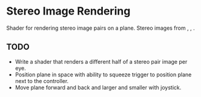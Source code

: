 # Stereo Image Rendering

Shader for rendering stereo image pairs on a plane. Stereo images from [](), [](), []().

## TODO

- Write a shader that renders a different half of a stereo pair image per eye.
- Position plane in space with ability to squeeze trigger to position plane next to the controller.
- Move plane forward and back and larger and smaller with joystick.
